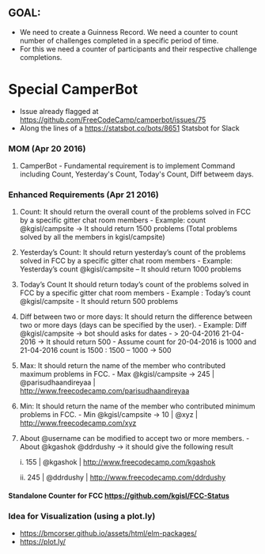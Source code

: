 ## GOAL:  
- We need to create a Guinness Record. We need a counter to count number of challenges completed
in a specific period of time. 
- For this we need a counter of participants and their respective challenge completions.

# Special CamperBot
- Issue already flagged at https://github.com/FreeCodeCamp/camperbot/issues/75
- Along the lines of a https://statsbot.co/bots/8651 Statsbot for Slack


### MOM (Apr 20 2016)

1. CamperBot - Fundamental requirement is to implement Command including Count, Yesterday's Count, Today's Count, Diff betweem days.

### Enhanced Requirements (Apr 21 2016)
  1.	Count: It should return the overall count of the problems solved in FCC by  a specific gitter chat room members
      -	Example:  count @kgisl/campsite -> It should return 1500 problems (Total problems solved by all the members in kgisl/campsite)
  2.	Yesterday’s Count: It should return yesterday’s count of the problems solved in FCC by  a specific  gitter chat room members
      -	Example: Yesterday’s count @kgisl/campsite – It should return 1000 problems
  3.	Today’s Count It should return today’s  count of the problems solved in FCC by  a specific  gitter chat room members
      -	Example : Today’s count @kgisl/campsite - It should return 500 problems
  4.	Diff between two or more days: It should return the difference between two or more days (days can be specified by the user).
      -	Example: Diff @kgisl/campsite  -> bot should asks for dates - > 20-04-2016 21-04-2016 -> It should return 500
      -	Assume count for 20-04-2016 is 1000 and 21-04-2016 count is 1500 : 1500 – 1000 -> 500
  5.	Max: It should return the name of the member who contributed maximum problems in FCC.
      -	Max @kgisl/campsite -> 245 | @parisudhaandireyaa | http://www.freecodecamp.com/parisudhaandireyaa
  6.	Min: It should return the name of the member who contributed minimum problems in FCC.
      -	Min @kgisl/campsite -> 10 | @xyz | http://www.freecodecamp.com/xyz
  7.	About @username can be modified to accept two or more members.
      -	About @kgashok @ddrdushy  -> it should give the following result
      
        i.	155 | @kgashok | http://www.freecodecamp.com/kgashok

        ii.	245 | @ddrdushy | http://www.freecodecamp.com/ddrdushy	
        
#### Standalone Counter for FCC https://github.com/kgisl/FCC-Status

### Idea for Visualization (using a plot.ly) 
 - https://bmcorser.github.io/assets/html/elm-packages/
 - https://plot.ly/

